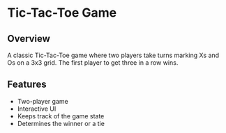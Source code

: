 # Tic-Tac-Toe Game

## Overview

A classic Tic-Tac-Toe game where two players take turns marking Xs and Os on a 3x3 grid. The first player to get three in a row wins.

## Features
- Two-player game
- Interactive UI
- Keeps track of the game state
- Determines the winner or a tie

